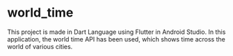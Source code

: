 # world_time

This project is made in Dart Language using Flutter in Android Studio. In this application, the world time API has been used, which shows time across the world of various cities.
